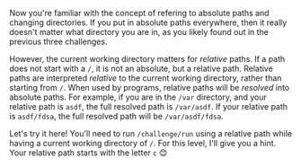 Now you're familiar with the concept of refering to absolute paths and changing directories.
If you put in absolute paths everywhere, then it really doesn't matter what directory you are in, as you likely found out in the previous three challenges.

However, the current working directory matters for *relative* paths.
If a path does not start with a `/`, it is not an absolute, but a relative path.
Relative paths are interpreted *relative* to the current working directory, rather than starting from `/`.
When used by programs, relative paths will be *resolved* into absolute paths.
For example, if you are in the `/var` directory, and your relative path is `asdf`, the full resolved path is `/var/asdf`.
If your relative path is `asdf/fdsa`, the full resolved path will be `/var/asdf/fdsa`.

Let's try it here!
You'll need to run `/challenge/run` using a relative path while having a current working directory of `/`.
For this level, I'll give you a hint.
Your relative path starts with the letter `c` 😊
